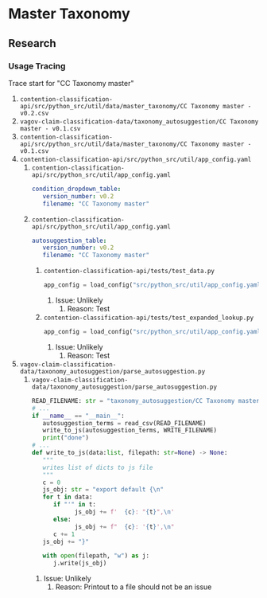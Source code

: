 # Master Taxonomy

## Research

### Usage Tracing

Trace start for "CC Taxonomy master"

1. `contention-classification-api/src/python_src/util/data/master_taxonomy/CC Taxonomy master - v0.2.csv`
1. `vagov-claim-classification-data/taxonomy_autosuggestion/CC Taxonomy master - v0.1.csv`
1. `contention-classification-api/src/python_src/util/data/master_taxonomy/CC Taxonomy master - v0.1.csv`
1. `contention-classification-api/src/python_src/util/app_config.yaml`
   1. `contention-classification-api/src/python_src/util/app_config.yaml`
      ```yaml
      condition_dropdown_table:
         version_number: v0.2
         filename: "CC Taxonomy master"
      ```
   1. `contention-classification-api/src/python_src/util/app_config.yaml`
      ```yaml
      autosuggestion_table:
         version_number: v0.2
         filename: "CC Taxonomy master"
      ```
      1. `contention-classification-api/tests/test_data.py`
         ```python
         app_config = load_config("src/python_src/util/app_config.yaml")
         ```
         1. Issue: Unlikely
            1. Reason: Test
      2. `contention-classification-api/tests/test_expanded_lookup.py`
         ```python
         app_config = load_config("src/python_src/util/app_config.yaml")
         ```
         1. Issue: Unlikely
            1. Reason: Test
2. `vagov-claim-classification-data/taxonomy_autosuggestion/parse_autosuggestion.py`
   1. `vagov-claim-classification-data/taxonomy_autosuggestion/parse_autosuggestion.py`
      ```python
      READ_FILENAME: str = "taxonomy_autosuggestion/CC Taxonomy master - v0.1.csv"
      # ...
      if __name__ == "__main__":
         autosuggestion_terms = read_csv(READ_FILENAME)
         write_to_js(autosuggestion_terms, WRITE_FILENAME)
         print("done")
      # ...
      def write_to_js(data:list, filepath: str=None) -> None:
         """
         writes list of dicts to js file
         """
         c = 0
         js_obj: str = "export default {\n"
         for t in data:
            if "'" in t:
                  js_obj += f'  {c}: "{t}",\n'
            else:
                  js_obj += f"  {c}: '{t}',\n"
            c += 1
         js_obj += "}"

         with open(filepath, "w") as j:
            j.write(js_obj)
      ```
      1. Issue: Unlikely
         1. Reason: Printout to a file should not be an issue

